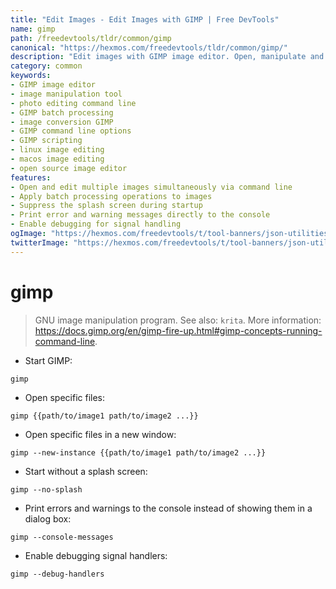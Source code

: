 ```yaml
---
title: "Edit Images - Edit Images with GIMP | Free DevTools"
name: gimp
path: /freedevtools/tldr/common/gimp
canonical: "https://hexmos.com/freedevtools/tldr/common/gimp/"
description: "Edit images with GIMP image editor. Open, manipulate and enhance your photos with powerful command-line options. Free online tool, no registration required."
category: common
keywords:
- GIMP image editor
- image manipulation tool
- photo editing command line
- GIMP batch processing
- image conversion GIMP
- GIMP command line options
- GIMP scripting
- linux image editing
- macos image editing
- open source image editor
features:
- Open and edit multiple images simultaneously via command line
- Apply batch processing operations to images
- Suppress the splash screen during startup
- Print error and warning messages directly to the console
- Enable debugging for signal handling
ogImage: "https://hexmos.com/freedevtools/t/tool-banners/json-utilities-banner.png"
twitterImage: "https://hexmos.com/freedevtools/t/tool-banners/json-utilities-banner.png"
---
```


# gimp

> GNU image manipulation program.
> See also: `krita`.
> More information: <https://docs.gimp.org/en/gimp-fire-up.html#gimp-concepts-running-command-line>.

- Start GIMP:

`gimp`

- Open specific files:

`gimp {{path/to/image1 path/to/image2 ...}}`

- Open specific files in a new window:

`gimp --new-instance {{path/to/image1 path/to/image2 ...}}`

- Start without a splash screen:

`gimp --no-splash`

- Print errors and warnings to the console instead of showing them in a dialog box:

`gimp --console-messages`

- Enable debugging signal handlers:

`gimp --debug-handlers`
